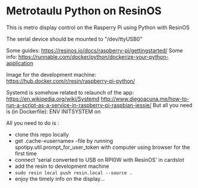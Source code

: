 # Metrotaulu Python on ResinOS
This is metro display control on the Rasperry Pi using Python with ResinOS

The serial device should be mounted to "/dev/ttyUSB0"

Some guides:
https://resinos.io/docs/raspberry-pi/gettingstarted/
Some info:
https://runnable.com/docker/python/dockerize-your-python-application

Image for the development machine:
https://hub.docker.com/r/resin/raspberry-pi-python/

Systemd is somehow related to relaunch of the app:
https://en.wikipedia.org/wiki/Systemd
http://www.diegoacuna.me/how-to-run-a-script-as-a-service-in-raspberry-pi-raspbian-jessie/
But all you need is (in Dockerfile):
ENV INITSYSTEM on

All you need to do is :

* clone this repo locally
* get .cache-«username» -file by running spotipy.util.prompt_for_user_token with computer using browser for the first time
* connect 'serial converted to USB on RPI0W with ResinOS' in cardslot
* add the resin to development machine
* `sudo resin local push resin.local --source .`
* enjoy the timely info on the display...
